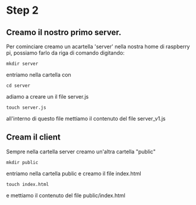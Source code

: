 # Step 2

## Creamo il nostro primo server.

Per cominciare creamo un acartella 'server' nella nostra home di raspberry pi,
possiamo farlo da riga di comando digitando:
```
mkdir server
```

entriamo nella cartella con 
```
cd server
```

adiamo a creare un il file server.js
```
touch server.js
```

all'interno di questo file mettiamo il contenuto del file 
server_v1.js

## Cream il client

Sempre nella cartella server creamo un'altra cartella "public"

```
mkdir public
```

entriamo nella cartella public e creamo il file index.html
```
touch index.html
```

e mettiamo il contenuto del file public/index.html

